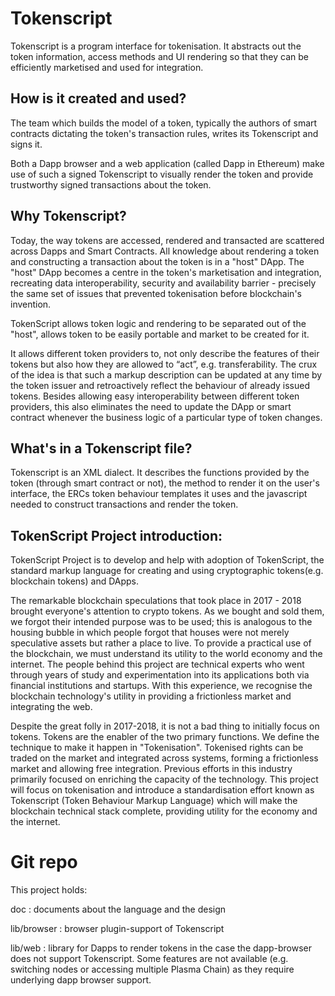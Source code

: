 # Tokenscript

Tokenscript is a program interface for tokenisation.  It abstracts out the token information, access methods and UI rendering so that they can be efficiently marketised and used for integration.

## How is it created and used?

The team which builds the model of a token, typically the authors of smart contracts dictating the token's transaction rules, writes its Tokenscript and signs it.

Both a Dapp browser and a web application (called Dapp in Ethereum) make use of such a signed Tokenscript to visually render the token and provide trustworthy signed transactions about the token.

## Why Tokenscript?

Today, the way tokens are accessed, rendered and transacted are scattered across Dapps and Smart Contracts. All knowledge about rendering a token and constructing a transaction about the token is in a "host" DApp. The "host" DApp becomes a centre in the token's marketisation and integration, recreating data interoperability, security and availability barrier - precisely the same set of issues that prevented tokenisation before blockchain's invention.

TokenScript allows token logic and rendering to be separated out of the "host", allows token to be easily portable and market to be created for it.

It allows different token providers to, not only describe the features of their tokens but also how they are allowed to “act”, e.g. transferability. The crux of the idea is that such a markup description can be updated at any time by the token issuer and retroactively reflect the behaviour of already issued tokens. Besides allowing easy interoperability between different token providers, this also eliminates the need to update the DApp or smart contract whenever the business logic of a particular type of token changes.

## What's in a Tokenscript file?

Tokenscript is an XML dialect. It describes the functions provided by the token (through smart contract or not), the method to render it on the user's interface, the ERCs token behaviour templates it uses and the javascript needed to construct transactions and render the token.

## TokenScript Project introduction: 

TokenScript Project is to develop and help with adoption of TokenScript, the standard markup language for creating and using cryptographic tokens(e.g. blockchain tokens) and DApps.

The remarkable blockchain speculations that took place in 2017 - 2018 brought everyone's attention to crypto tokens. As we bought and sold them, we forgot their intended purpose was to be used; this is analogous to the housing bubble in which people forgot that houses were not merely speculative assets but rather a place to live. To provide a practical use of the blockchain, we must understand its utility to the world economy and the internet. The people behind this project are technical experts who went through years of study and experimentation into its applications both via financial institutions and startups. With this experience, we recognise the blockchain technology's utility in providing a frictionless market and integrating the web.

Despite the great folly in 2017-2018, it is not a bad thing to initially focus on tokens. Tokens are the enabler of the two primary functions. We define the technique to make it happen in "Tokenisation". Tokenised rights can be traded on the market and integrated across systems, forming a frictionless market and allowing free integration. Previous efforts in this industry primarily focused on enriching the capacity of the technology. This project will focus on tokenisation and introduce a standardisation effort known as Tokenscript (Token Behaviour Markup Language) which will make the blockchain technical stack complete, providing utility for the economy and the internet.

# Git repo

This project holds:

doc
:   documents about the language and the design

lib/browser
:   browser plugin-support of Tokenscript

lib/web
:    library for Dapps to render tokens in the case the dapp-browser does not support Tokenscript. Some features are not available (e.g. switching nodes or accessing multiple Plasma Chain) as they require underlying dapp browser support.